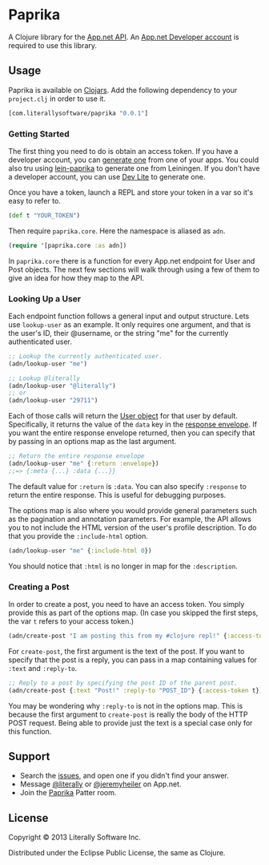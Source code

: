 # Paprika

A Clojure library for the [App.net API](http://developers.app.net). An [App.net Developer account](https://join.app.net/signup?plan=developer) is required to use this library.

## Usage

Paprika is available on [Clojars](https://clojars.org/com.literallysoftware/paprika). Add the following dependency to your `project.clj` in order to use it.

```clojure
[com.literallysoftware/paprika "0.0.1"]
```

### Getting Started

The first thing you need to do is obtain an access token. If you have a developer account, you can [generate one](https://account.app.net/developer/apps/) from one of your apps. You could also tru using [lein-paprika](https://github.com/literally/lein-paprika) to generate one from Leiningen. If you don't have a developer account, you can use [Dev Lite](http://dev-lite.jonathonduerig.com/) to generate one.

Once you have a token, launch a REPL and store your token in a var so it's easy to refer to.

```clojure
(def t "YOUR_TOKEN")
```

Then require `paprika.core`. Here the namespace is aliased as `adn`.

```clojure
(require '[paprika.core :as adn])
```

In `paprika.core` there is a function for every App.net endpoint for User and Post objects. The next few sections will walk through using a few of them to give an idea for how they map to the API.

### Looking Up a User

Each endpoint function follows a general input and output structure. Lets use `lookup-user` as an example. It only requires one argument, and that is the user's ID, their @username, or the string "me" for the currently authenticated user.

```clojure
;; Lookup the currently authenticated user.
(adn/lookup-user "me")

;; Lookup @literally
(adn/lookup-user "@literally")
;; or
(adn/lookup-user "29711")
```

Each of those calls will return the [User object](http://developers.app.net/docs/resources/user/) for that user by default. Specifically, it returns the value of the `data` key in the [response envelope](http://developers.app.net/docs/basics/responses/#response-envelope). If you want the entire response envelope returned, then you can specify that by passing in an options map as the last argument.

```clojure
;; Return the entire response envelope
(adn/lookup-user "me" {:return :envelope})
;;=> {:meta {...} :data {...}}
```

The default value for `:return` is `:data`. You can also specify `:response` to return the entire response. This is useful for debugging purposes.

The options map is also where you would provide general parameters such as the pagination and annotation parameters. For example, the API allows you to not include the HTML version of the user's profile description. To do that you provide the `:include-html` option.

```clojure
(adn/lookup-user "me" {:include-html 0})
```

You should notice that `:html` is no longer in map for the `:description`.

### Creating a Post

In order to create a post, you need to have an access token. You simply provide this as part of the options map. (In case you skipped the first steps, the var `t` refers to your access token.)

```clojure
(adn/create-post "I am posting this from my #clojure repl!" {:access-token t})
```

For `create-post`, the first argument is the text of the post. If you want to specify that the post is a reply, you can pass in a map containing values for `:text` and `:reply-to`.

```clojure
;; Reply to a post by specifying the post ID of the parent post.
(adn/create-post {:text "Post!" :reply-to "POST_ID"} {:access-token t})
```

You may be wondering why `:reply-to` is not in the options map. This is because the first argument to `create-post` is really the body of the HTTP POST request. Being able to provide just the text is a special case only for this function.

## Support

* Search the [issues](/issues), and open one if you didn't find your answer.
* Message [@literally](https://app.net/literally) or [@jeremyheiler](https://app.net/jeremyheiler) on App.net.
* Join the [Paprika](http://patter-app.net/room.html?channel=17641) Patter room.

## License

Copyright © 2013 Literally Software Inc.

Distributed under the Eclipse Public License, the same as Clojure.
